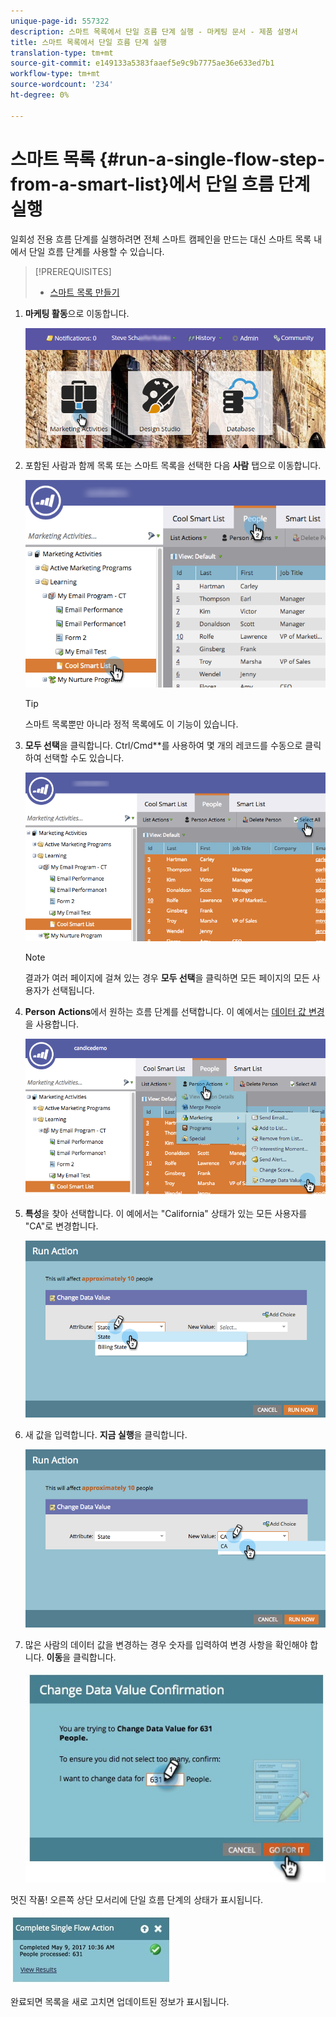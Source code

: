 ```yaml
---
unique-page-id: 557322
description: 스마트 목록에서 단일 흐름 단계 실행 - 마케팅 문서 - 제품 설명서
title: 스마트 목록에서 단일 흐름 단계 실행
translation-type: tm+mt
source-git-commit: e149133a5383faaef5e9c9b7775ae36e633ed7b1
workflow-type: tm+mt
source-wordcount: '234'
ht-degree: 0%

---
```



# 스마트 목록 {#run-a-single-flow-step-from-a-smart-list}에서 단일 흐름 단계 실행

일회성 전용 흐름 단계를 실행하려면 전체 스마트 캠페인을 만드는 대신 스마트 목록 내에서 단일 흐름 단계를 사용할 수 있습니다.

>[!PREREQUISITES]
>
>* [스마트 목록 만들기](../../../../product-docs/core-marketo-concepts/smart-lists-and-static-lists/creating-a-smart-list/create-a-smart-list.md)

>



1. **마케팅 활동**&#x200B;으로 이동합니다.

   ![](assets/login-marketing-activities-1.png)

1. 포함된 사람과 함께 목록 또는 스마트 목록을 선택한 다음 **사람** 탭으로 이동합니다.

   ![](assets/smartlistpeopletab-hands.png)

   >[!TIP]
   >
   >스마트 목록뿐만 아니라 정적 목록에도 이 기능이 있습니다.

1. **모두 선택**&#x200B;을 클릭합니다. Ctrl/Cmd**를 사용하여 몇 개의 레코드를 수동으로 클릭하여 선택할 수도 있습니다.

   ![](assets/smartlist-selectallhand.png)

   >[!NOTE]
   >
   >결과가 여러 페이지에 걸쳐 있는 경우 **모두 선택**&#x200B;을 클릭하면 모든 페이지의 모든 사용자가 선택됩니다.

1. **Person** **Actions**&#x200B;에서 원하는 흐름 단계를 선택합니다. 이 예에서는 [데이터 값 변경](../../../../product-docs/core-marketo-concepts/smart-campaigns/flow-actions/change-data-value.md)을 사용합니다.

   ![](assets/personactions-hands.png)

1. **특성**&#x200B;을 찾아 선택합니다. 이 예에서는 &quot;California&quot; 상태가 있는 모든 사용자를 &quot;CA&quot;로 변경합니다.

   ![](assets/runaction-hands.png)

1. 새 값을 입력합니다. **지금 실행**&#x200B;을 클릭합니다.

   ![](assets/runactionnewvalue-hands.png)

1. 많은 사람의 데이터 값을 변경하는 경우 숫자를 입력하여 변경 사항을 확인해야 합니다. **이동**&#x200B;을 클릭합니다.

   ![](assets/changedatavalue.jpg)

멋진 작품! 오른쪽 상단 모서리에 단일 흐름 단계의 상태가 표시됩니다.

![](assets/completesingleflowaction.jpg)

완료되면 목록을 새로 고치면 업데이트된 정보가 표시됩니다.
